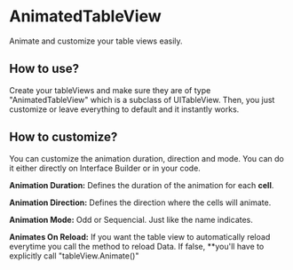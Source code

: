 # AnimatedTableView

Animate and customize your table views easily. 


## How to use?

Create your tableViews and make sure they are of type "AnimatedTableView" which is a subclass of UITableView.
Then, you just customize or leave everything to default and it instantly works. 

## How to customize?

You can customize the animation duration, direction and mode. You can do it either directly on Interface Builder or in your code.

**Animation Duration:** Defines the duration of the animation for each **cell**.

**Animation Direction:** Defines the direction where the cells will animate.

**Animation Mode:** Odd or Sequencial. Just like the name indicates.

**Animates On Reload:** If you want the table view to automatically reload everytime you call the method to reload Data. If false, **you'll have to explicitly call "tableView.Animate()" 


